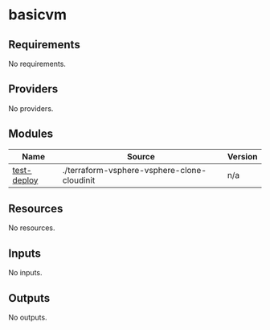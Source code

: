 # basicvm

<!-- BEGINNING OF PRE-COMMIT-TERRAFORM DOCS HOOK -->
## Requirements

No requirements.

## Providers

No providers.

## Modules

| Name | Source | Version |
|------|--------|---------|
| <a name="module_test-deploy"></a> [test-deploy](#module\_test-deploy) | ./terraform-vsphere-vsphere-clone-cloudinit | n/a |

## Resources

No resources.

## Inputs

No inputs.

## Outputs

No outputs.
<!-- END OF PRE-COMMIT-TERRAFORM DOCS HOOK -->
